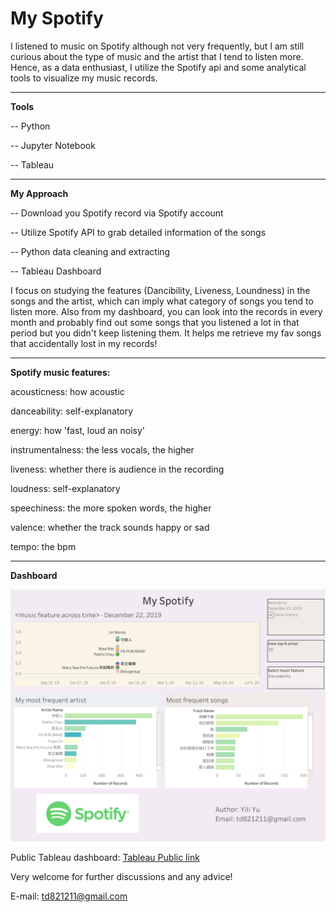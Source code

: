 # My Spotify

I listened to music on Spotify although not very frequently, but I am still curious about the type of music and the artist that I tend to listen more. Hence, as a data enthusiast, I utilize the Spotify api and some analytical tools to visualize my music records.

------

**Tools**

-- Python

-- Jupyter Notebook

-- Tableau 

------

**My Approach**

-- Download you Spotify record via Spotify account

-- Utilize Spotify API to grab detailed information of the songs

-- Python data cleaning and extracting

-- Tableau Dashboard

I focus on studying the features (Dancibility, Liveness, Loundness) in the songs and the artist, which can imply what category of songs you tend to listen more. Also from my dashboard, you can look into the records in every month and probably find out some songs that you listened a lot in that period but you didn't keep listening them. It helps me retrieve my fav songs that accidentally lost in my records!

------

**Spotify music features:**

acousticness: how acoustic

danceability: self-explanatory

energy: how 'fast, loud an noisy'

instrumentalness: the less vocals, the higher

liveness: whether there is audience in the recording

loudness: self-explanatory

speechiness: the more spoken words, the higher

valence: whether the track sounds happy or sad

tempo: the bpm

------

**Dashboard**

![dashboard](myspotify/myspotify.png)

Public Tableau dashboard: [Tableau Public link](https://public.tableau.com/profile/yili.yu#!/vizhome/Book1_15938422650700/Dashboard2?publish=yes)

Very welcome for further discussions and any advice!

E-mail: td821211@gmail.com


